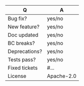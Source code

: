 | Q             | A
| ------------- | ---
| Bug fix?      | yes/no
| New feature?  | yes/no
| Doc updated   | yes/no
| BC breaks?    | yes/no <!-- don't forget updating UPGRADING.md file -->
| Deprecations? | yes/no <!-- don't forget updating UPGRADING.md file -->
| Tests pass?   | yes/no
| Fixed tickets | #... <!-- #-prefixed issue number(s), if any -->
| License       | Apache-2.0

